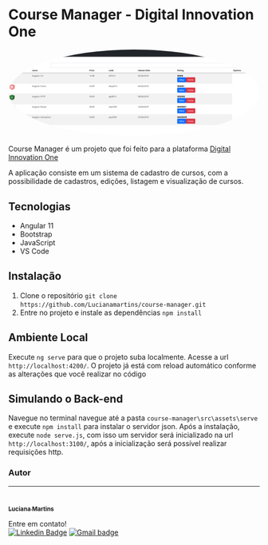 # Course Manager - Digital Innovation One
 
 <img style="border-radius: 100%;" src="https://github.com/Lucianamartins/course-manager/blob/main/src/assets/images/cover.png?raw=true" alt=""/>
 <br />
 
Course Manager é um projeto que foi feito para a plataforma [Digital Innovation One](https://digitalinnovation.one/)

A aplicação consiste em um sistema de cadastro de cursos, com a possibilidade de cadastros, edições, listagem e visualização de cursos.
## Tecnologias
-  Angular 11
-  Bootstrap
-   JavaScript
-  VS Code

## Instalação

1. Clone o repositório `git clone https://github.com/Lucianamartins/course-manager.git`
2. Entre no projeto e instale as dependências `npm install`


## Ambiente Local

Execute `ng serve` para que o projeto suba localmente. Acesse a url `http://localhost:4200/`. O projeto já está com reload automático conforme as alterações que você realizar no código

## Simulando o Back-end

Navegue no terminal navegue até a pasta  `course-manager\src\assets\serve` e execute `npm install` para instalar o servidor json. Após a instalação, execute `node serve.js`, com isso um servidor será inicializado na url `http://localhost:3100/`, após a inicialização será possível realizar requisições http.


### Autor
---

<a href="https://github.com/WellingtonFreitas">
 <img style="border-radius: 100%;" src=https://avatars.githubusercontent.com/u/78090280?v=4" width="100px;" alt=""/>
 <br />
 <sub><b>Luciana Martins</b></sub></a> <a> 


Entre em contato!
</br>
[![Linkedin Badge](https://img.shields.io/badge/-LucianaMartins-blue?style=flat-square&logo=Linkedin&logoColor=white&link=https://www.linkedin.com/in/luciana-martins-20b522205/)](https://www.linkedin.com/in/wellington-freitas-43624283/) [![Gmail badge](https://img.shields.io/badge/-Email-red?style=flat-square&logo=Gmail&logoColor=white&link=mailto:wellington.m.de.freitas@gmail.com)](mailto:wellington.m.de.freitas@gmail.com)


